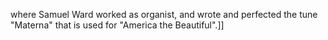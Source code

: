 where Samuel Ward worked as organist, and wrote and perfected the tune "Materna" that is used for "America the Beautiful".]]
